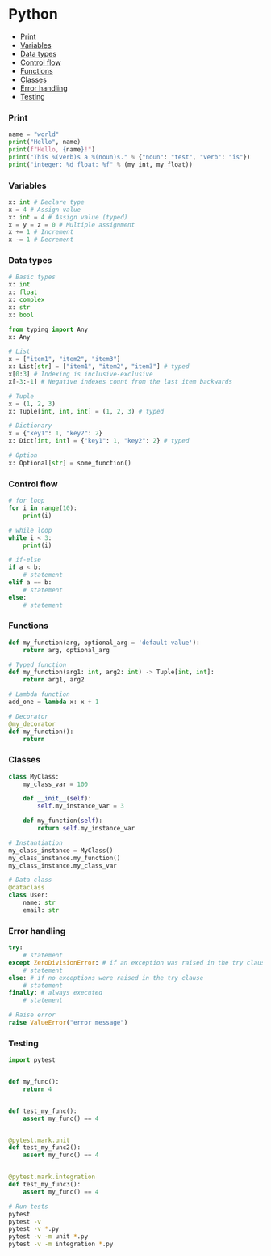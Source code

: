 <!-- markdownlint-disable MD001 -->

# Python

- [Print](#print)
- [Variables](#variables)
- [Data types](#data-types)
- [Control flow](#control-flow)
- [Functions](#functions)
- [Classes](#classes)
- [Error handling](#error-handling)
- [Testing](#testing)

### Print

```python
name = "world"
print("Hello", name)
print(f"Hello, {name}!")
print("This %(verb)s a %(noun)s." % {"noun": "test", "verb": "is"})
print("integer: %d float: %f" % (my_int, my_float))
```

### Variables

```python
x: int # Declare type
x = 4 # Assign value
x: int = 4 # Assign value (typed)
x = y = z = 0 # Multiple assignment
x += 1 # Increment
x -= 1 # Decrement
```

### Data types

```python
# Basic types
x: int
x: float
x: complex
x: str
x: bool

from typing import Any
x: Any

# List
x = ["item1", "item2", "item3"]
x: List[str] = ["item1", "item2", "item3"] # typed
x[0:3] # Indexing is inclusive-exclusive
x[-3:-1] # Negative indexes count from the last item backwards

# Tuple
x = (1, 2, 3)
x: Tuple[int, int, int] = (1, 2, 3) # typed

# Dictionary
x = {"key1": 1, "key2": 2}
x: Dict[int, int] = {"key1": 1, "key2": 2} # typed

# Option
x: Optional[str] = some_function()
```

### Control flow

```python
# for loop
for i in range(10):
    print(i)

# while loop
while i < 3:
    print(i)

# if-else
if a < b:
    # statement
elif a == b:
    # statement
else:
    # statement
```

### Functions

```python
def my_function(arg, optional_arg = 'default value'):
    return arg, optional_arg

# Typed function
def my_function(arg1: int, arg2: int) -> Tuple[int, int]:
    return arg1, arg2

# Lambda function
add_one = lambda x: x + 1

# Decorator
@my_decorator
def my_function():
    return
```

### Classes

```python
class MyClass:
    my_class_var = 100

    def __init__(self):
        self.my_instance_var = 3

    def my_function(self):
        return self.my_instance_var

# Instantiation
my_class_instance = MyClass()
my_class_instance.my_function()
my_class_instance.my_class_var

# Data class
@dataclass
class User:
    name: str
    email: str
```

### Error handling

```python
try:
    # statement
except ZeroDivisionError: # if an exception was raised in the try clause
    # statement
else: # if no exceptions were raised in the try clause
    # statement
finally: # always executed
    # statement

# Raise error
raise ValueError("error message")
```

### Testing

``` python
import pytest


def my_func():
    return 4


def test_my_func():
    assert my_func() == 4


@pytest.mark.unit
def test_my_func2():
    assert my_func() == 4


@pytest.mark.integration
def test_my_func3():
    assert my_func() == 4

```

``` bash
# Run tests
pytest
pytest -v
pytest -v *.py
pytest -v -m unit *.py
pytest -v -m integration *.py
```
